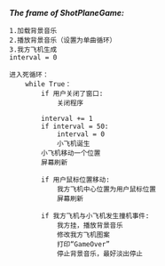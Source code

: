 **_The frame of ShotPlaneGame:_**

    1.加载背景音乐
    2.播放背景音乐（设置为单曲循环）
    3.我方飞机生成
    interval = 0

    进入死循环：
        while True：
            if 用户关闭了窗口:
                关闭程序

            interval += 1
            if interval = 50:
                interval = 0
                小飞机诞生
            小飞机移动一个位置
            屏幕刷新

            if 用户鼠标位置移动:
                我方飞机中心位置为用户鼠标位置
                屏幕刷新

            if 我方飞机与小飞机发生撞机事件:
                我方挂，播放背景音乐
                修改我方飞机图案
                打印“GameOver”
                停止背景音乐，最好淡出停止

